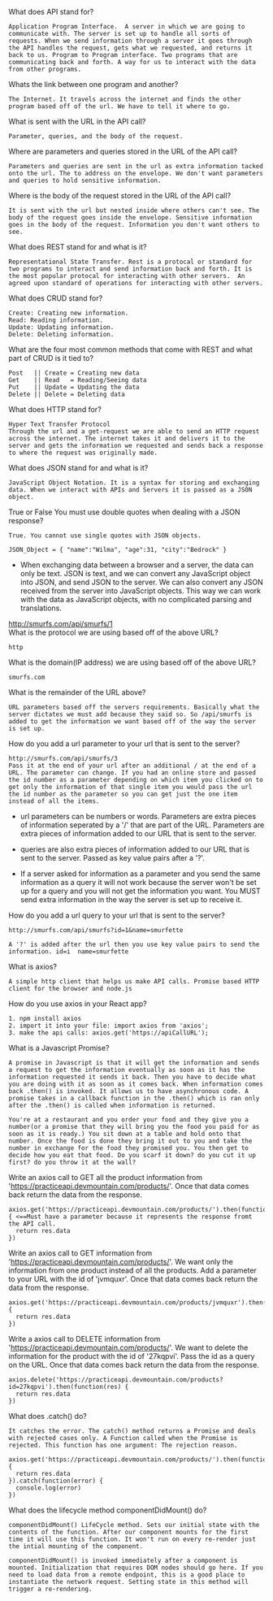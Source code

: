  What does API stand for?
  
    Application Program Interface.  A server in which we are going to communicate with. The server is set up to handle all sorts of requests. When we send information through a server it goes through the API handles the request, gets what we requested, and returns it back to us. Program to Program interface. Two programs that are communicating back and forth. A way for us to interact with the data from other programs. 
  
  
  
 Whats the link between one program and another?

    The Internet. It travels across the internet and finds the other program based off of the url. We have to tell it where to go. 



 What is sent with the URL in the API call?

    Parameter, queries, and the body of the request.
   
   
   
 Where are parameters and queries stored in the URL of the API call?

    Parameters and queries are sent in the url as extra information tacked onto the url. The to address on the envelope. We don't want parameters and queries to hold sensitive information. 
    
    

 Where is the body of the request stored in the URL of the API call?

    It is sent with the url but nested inside where others can't see. The body of the request goes inside the envelope. Sensitive information goes in the body of the request. Information you don't want others to see. 
    
    
    
 What does REST stand for and what is it?

    Representational State Transfer. Rest is a protocal or standard for two programs to interact and send information back and forth. It is the most popular protocal for interacting with other servers.  An agreed upon standard of operations for interacting with other servers. 
    
    
    
 What does CRUD stand for?

    Create: Creating new information.
    Read: Reading information.
    Update: Updating information.
    Delete: Deleting information.
    
    
    
 What are the four most common methods that come with REST and what part of CRUD is it tied to?

    Post   || Create = Creating new data
    Get    || Read   = Reading/Seeing data
    Put    || Update = Updating the data
    Delete || Delete = Deleting data
    
    

 What does HTTP stand for?

    Hyper Text Transfer Protocol
    Through the url and a get-request we are able to send an HTTP request across the internet. The internet takes it and delivers it to the server and gets the information we requested and sends back a response to where the request was originally made. 
    
    
    
 What does JSON stand for and what is it?

    JavaScript Object Notation. It is a syntax for storing and exchanging data. When we interact with APIs and Servers it is passed as a JSON object.
    
    

 True or False You must use double quotes when dealing with a JSON response?

    True. You cannot use single quotes with JSON objects.
    
    JSON_Object = { "name":"Wilma", "age":31, "city":"Bedrock" }
    
    
* When exchanging data between a browser and a server, the data can only be text. JSON is text, and we can convert any JavaScript object into JSON, and send JSON to the server. We can also convert any JSON received from the server into JavaScript objects. This way we can work with the data as JavaScript objects, with no complicated parsing and translations.


    
    
http://smurfs.com/api/smurfs/1    
 What is the protocol we are using based off of the above URL?

    http
    
 What is the domain(IP address) we are using based off of the above URL?

    smurfs.com
  
 What is the remainder of the URL above?

    URL parameters based off the servers requirements. Basically what the server dictates we must add because they said so. So /api/smurfs is added to get the information we want based off of the way the server is set up. 
  
  
  
 How do you add a url parameter to your url that is sent to the server?

    http://smurfs.com/api/smurfs/3
    Pass it at the end of your url after an additional / at the end of a URL. The parameter can change. If you had an online store and passed the id number as a parameter depending on which item you clicked on to get only the information of that single item you would pass the url the id number as the parameter so you can get just the one item instead of all the items. 
    
    
    
* url parameters can be numbers or words. Parameters are extra pieces of information seperated by a '/' that are part of the URL. Parameters are extra pieces of information added to our URL that is sent to the server.

* queries are also extra pieces of information added to our URL that is sent to the server. Passed as key value pairs after a '?'.

* If a server asked for information as a parameter and you send the same information as a query it will not work because the server won't be set up for a query and you will not get the information you want. You MUST send extra information in the way the server is set up to receive it. 

    
    
 How do you add a url query to your url that is sent to the server?

    http://smurfs.com/api/smurfs?id=1&name=smurfette

    A '?' is added after the url then you use key value pairs to send the information. id=i  name=smurfette
  
  
 What is axios?

    A simple http client that helps us make API calls. Promise based HTTP client for the browser and node.js
    
    

 How do you use axios in your React app?

    1. npm install axios 
    2. import it into your file: import axios from 'axios';
    3. make the api calls: axios.get('https://apiCallURL'); 



 What is a Javascript Promise?

    A promise in Javascript is that it will get the information and sends a request to get the information eventually as soon as it has the information requested it sends it back. Then you have to decide what you are doing with it as soon as it comes back. When information comes back .then() is invoked. It allows us to have asynchronous code. A promise takes in a callback function in the .then() which is ran only after the .then() is called when information is returned.

    You're at a restaurant and you order your food and they give you a number(or a promise that they will bring you the food you paid for as soon as it is ready.) You sit down at a table and hold onto that number. Once the food is done they bring it out to you and take the number in exchange for the food they promised you. You then get to decide how you eat that food. Do you scarf it down? do you cut it up first? do you throw it at the wall?



 Write an axios call to GET all the product information from 'https://practiceapi.devmountain.com/products/'. Once that data comes back return the data from the response.


    axios.get('https://practiceapi.devmountain.com/products/').then(function(res) { <==Must have a parameter because it represents the response fromt the API call. 
      return res.data  
    })
    
    
    
Write an axios call to GET information from 'https://practiceapi.devmountain.com/products/'. We want only the information from one product instead of all the products. Add a parameter to your URL with the id of 'jvmquxr'. Once that data comes back return the data from the response. 

    axios.get('https://practiceapi.devmountain.com/products/jvmquxr').then(function(res) { 
      return res.data  
    })
    


Write a axios call to DELETE information from 'https://practiceapi.devmountain.com/products/'. We want to delete the information for the product with the id of '27kqpvi'. Pass the id as a query on the URL. Once that data comes back return the data from the response. 


    axios.delete('https://practiceapi.devmountain.com/products?id=27kqpvi').then(function(res) { 
      return res.data  
    })


What does .catch() do?

    It catches the error. The catch() method returns a Promise and deals with rejected cases only. A Function called when the Promise is rejected. This function has one argument: The rejection reason.
    
    axios.get('https://practiceapi.devmountain.com/products/').then(function(res) {  
      return res.data  
    }).catch(function(error) {
      console.log(error)
    })
    
    
    
What does the lifecycle method componentDidMount() do?

    componentDidMount() LifeCycle method. Sets our initial state with the contents of the function. After our component mounts for the first time it will use this function. It won't run on every re-render just the intial mounting of the component. 
  
    componentDidMount() is invoked immediately after a component is mounted. Initialization that requires DOM nodes should go here. If you need to load data from a remote endpoint, this is a good place to instantiate the network request. Setting state in this method will trigger a re-rendering.
  
  
